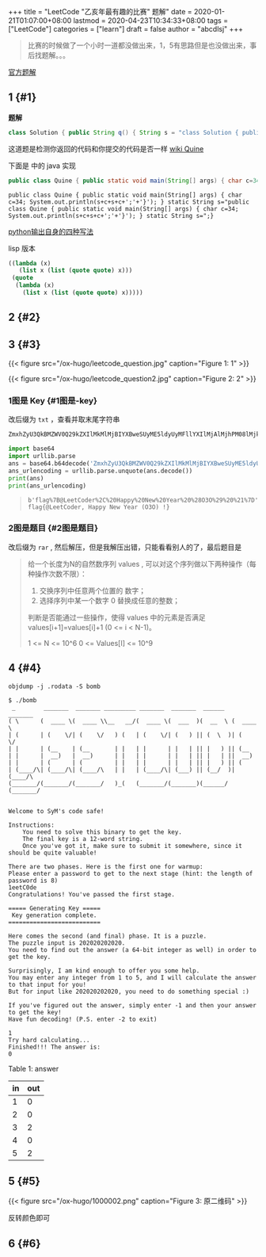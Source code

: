 +++
title = "LeetCode \"乙亥年最有趣的比赛\" 题解"
date = 2020-01-21T01:07:00+08:00
lastmod = 2020-04-23T10:34:33+08:00
tags = ["LeetCode"]
categories = ["learn"]
draft = false
author = "abcdlsj"
+++

> 比赛的时候做了一个小时一道都没做出来，1，5有思路但是也没做出来，事后找题解。。。

<!--more-->

[官方题解](https://leetcode-cn.com/circle/discuss/P05J24/)


## 1 {#1}

**题解**

```java
class Solution { public String q() { String s = "class Solution { public String q() { String s =  return s.substring(0,48)+(char)(1+'!')+s+(char)(1+'!')+';'+s.substring(48);}}"; return s.substring(0,48)+(char)(1+'!')+s+(char)(1+'!')+';'+s.substring(48);}}
```

这道题是检测你返回的代码和你提交的代码是否一样
[wiki Quine](https://en.wikipedia.org/wiki/Quine%5F(computing))

下面是 <a id="org09a09d0"></a> 中的 java 实现

```java
public class Quine { public static void main(String[] args) { char c=34; System.out.println(s+c+s+c+';'+'}'); } static String s="public class Quine { public static void main(String[] args) { char c=34; System.out.println(s+c+s+c+';'+'}'); } static String s=";}
```

```nil
public class Quine { public static void main(String[] args) { char c=34; System.out.println(s+c+s+c+';'+'}'); } static String s="public class Quine { public static void main(String[] args) { char c=34; System.out.println(s+c+s+c+';'+'}'); } static String s=";}
```

[python输出自身的四种写法](https://zhuanlan.zhihu.com/p/34882073)

lisp 版本

```scheme
((lambda (x)
   (list x (list (quote quote) x)))
 (quote
  (lambda (x)
	(list x (list (quote quote) x)))))
```


## 2 {#2}


## 3 {#3}

{{< figure src="/ox-hugo/leetcode_question.jpg" caption="Figure 1: 1" >}}

{{< figure src="/ox-hugo/leetcode_question2.jpg" caption="Figure 2: 2" >}}


### 1图是 Key {#1图是-key}

改后缀为 `txt` ，查看并取末尾字符串

```txt
ZmxhZyU3QkBMZWV0Q29kZXIlMkMlMjBIYXBweSUyME5ldyUyMFllYXIlMjAlMjhPM08lMjklMjAlMjElN0Q
```

```python
import base64
import urllib.parse
ans = base64.b64decode('ZmxhZyU3QkBMZWV0Q29kZXIlMkMlMjBIYXBweSUyME5ldyUyMFllYXIlMjAlMjhPM08lMjklMjAlMjElN0Q=')
ans_urlencoding = urllib.parse.unquote(ans.decode())
print(ans)
print(ans_urlencoding)
```

> ```text
> b'flag%7B@LeetCoder%2C%20Happy%20New%20Year%20%28O3O%29%20%21%7D'
> flag{@LeetCoder, Happy New Year (O3O) !}
> ```


### 2图是题目 {#2图是题目}

改后缀为 `rar` , 然后解压，但是我解压出错，只能看看别人的了，最后题目是

> 给一个长度为N的自然数序列 values ,  可以对这个序列做以下两种操作（每种操作次数不限）：
>
> 1.  交换序列中任意两个位置的 数字；
> 2.  选择序列中某一个数字 0 替换成任意的整数；
>
> 判断是否能通过一些操作，使得 values 中的元素是否满足 values[i+1]=values[i]+1  (0 <= i < N-1)。
>
> 1 <=  N <= 10^6
> 0 <= Values[I] <= 10^9


## 4 {#4}

````shell
objdump -j .rodata -S bomb
````

````nil
$ ./bomb
 _        _______  _______ _________ _______  _______  ______   _______
( \      (  ____ \(  ____ \\__   __/(  ____ \(  ___  )(  __  \ (  ____ \
| (      | (    \/| (    \/   ) (   | (    \/| (   ) || (  \  )| (    \/
| |      | (__    | (__       | |   | |      | |   | || |   ) || (__
| |      |  __)   |  __)      | |   | |      | |   | || |   | ||  __)
| |      | (      | (         | |   | |      | |   | || |   ) || (
| (____/\| (____/\| (____/\   | |   | (____/\| (___) || (__/  )| (____/\
(_______/(_______/(_______/   )_(   (_______/(_______)(______/ (_______/


Welcome to SyM's code safe!

Instructions:
	You need to solve this binary to get the key.
	The final key is a 12-word string.
	Once you've got it, make sure to submit it somewhere, since it should be quite valuable!

There are two phases. Here is the first one for warmup:
Please enter a password to get to the next stage (hint: the length of password is 8)
1eetC0de
Congratulations! You've passed the first stage.

===== Generating Key =====
 Key generation complete.
==========================

Here comes the second (and final) phase. It is a puzzle.
The puzzle input is 202020202020.
You need to find out the answer (a 64-bit integer as well) in order to get the key.

Surprisingly, I am kind enough to offer you some help.
You may enter any integer from 1 to 5, and I will calculate the answer to that input for you!
But for input like 202020202020, you need to do something special :)

If you've figured out the answer, simply enter -1 and then your answer to get the key!
Have fun decoding! (P.S. enter -2 to exit)

1
Try hard calculating...
Finished!!! The answer is:
0
````

<div class="table-caption">
  <span class="table-number">Table 1</span>:
  answer
</div>

| in | out |
|----|-----|
| 1  | 0   |
| 2  | 0   |
| 3  | 2   |
| 4  | 0   |
| 5  | 2   |


## 5 {#5}

{{< figure src="/ox-hugo/1000002.png" caption="Figure 3: 原二维码" >}}

反转颜色即可


## 6 {#6}
